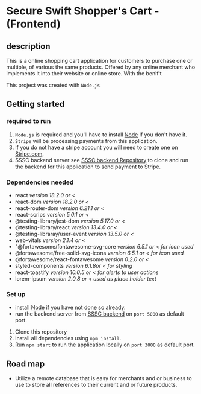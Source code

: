# Secure Swift Shopper's Cart - (Frontend)

## description
 
This is a online shopping cart application for customers to purchase one or multiple, of various the same products. 
Offered by any online merchant who implements it into their website or online store. With the benifit
 
This project was created with `Node.js`


## Getting started

### required to run
1. `Node.js` is required and you'll have to install [Node](https://nodejs.org/en/download/) if you don't have it.
2. `Stripe` will be processing payments from this application.
3. If you do not have a stripe account you will need to create one on [Stripe.com](http://Stripe.com/register).
4. SSSC backend server see [SSSC backend Repository](https://github.com/grantGCode/Shopping-Cart-Application-Backend) to clone and run the backend for this application to send payment to Stripe.


### Dependencies needed
- react *version 18.2.0 or <*
 - react-dom *version 18.2.0 or <*
 - react-router-dom *version 6.21.1 or <*
 - react-scrips *version 5.0.1 or <*            
 - @testing-library/jest-dom *version 5.17.0 or <*
 - @testing-library/react *version 13.4.0 or <*
 - @testing-libraray/user-event *version 13.5.0 or <*
 - web-vitals *version 2.1.4 or <*
- "@fortawesome/fontawesome-svg-core *version 6.5.1 or < for icon used*
 - @fortawesome/free-solid-svg-icons *version 6.5.1 or < for icon used*
 - @fortawesome/react-fontawesome *version 0.2.0 or <*
- styled-components *version 6.1.8or < for styling*
- react-toastify *version 10.0.5 or < for alerts to user actions*
- lorem-ipsum *version 2.0.8 or < used as place holder text*

### Set up

- install [Node](https://nodejs.org/en/download/) if you have not done so already.
- run the backend server from [SSSC backend](https://github.com/grantGCode/Shopping-Cart-Application-Backend) on `port 5000` as default port.

1. Clone this repository
2. install all dependencies using `npm install`.
3. Run `npm start` to run the application locally  on `port 3000` as default port.


<!-- ## How a user will buy a product -->



## Road map

- Utilize a remote database that is easy for merchants and or business to use to store all references to their current and or future products. 
